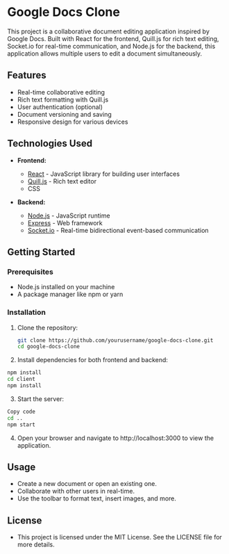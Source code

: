 # Google Docs Clone

This project is a collaborative document editing application inspired by Google Docs. Built with React for the frontend, Quill.js for rich text editing, Socket.io for real-time communication, and Node.js for the backend, this application allows multiple users to edit a document simultaneously.

## Features

- Real-time collaborative editing
- Rich text formatting with Quill.js
- User authentication (optional)
- Document versioning and saving
- Responsive design for various devices

## Technologies Used

- **Frontend:** 
  - [React](https://reactjs.org/) - JavaScript library for building user interfaces
  - [Quill.js](https://quilljs.com/) - Rich text editor
  - CSS
  
- **Backend:**
  - [Node.js](https://nodejs.org/) - JavaScript runtime
  - [Express](https://expressjs.com/) - Web framework
  - [Socket.io](https://socket.io/) - Real-time bidirectional event-based communication

## Getting Started

### Prerequisites

- Node.js installed on your machine
- A package manager like npm or yarn

### Installation

1. Clone the repository:
   ```bash
   git clone https://github.com/yourusername/google-docs-clone.git
   cd google-docs-clone
   ```
2. Install dependencies for both frontend and backend:

  ```bash
  npm install
  cd client
  npm install
  ```
3. Start the server:
  ```bash
  Copy code
  cd ..
  npm start
  ```
4. Open your browser and navigate to http://localhost:3000 to view the application.

## Usage
- Create a new document or open an existing one.
- Collaborate with other users in real-time.
- Use the toolbar to format text, insert images, and more.

## License
- This project is licensed under the MIT License. See the LICENSE file for more details.
